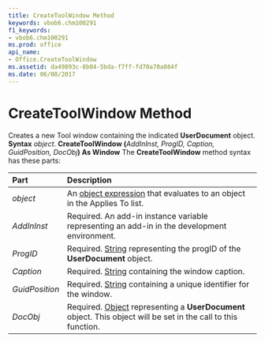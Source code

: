 ```yaml
---
title: CreateToolWindow Method
keywords: vbob6.chm100291
f1_keywords:
- vbob6.chm100291
ms.prod: office
api_name:
- Office.CreateToolWindow
ms.assetid: da49893c-8b04-5bda-f7ff-fd70a70a084f
ms.date: 06/08/2017
---
```



# CreateToolWindow Method



Creates a new Tool window containing the indicated  **UserDocument** object.
 **Syntax**
 _object_. **CreateToolWindow (**_AddInInst, ProgID, Caption, GuidPosition, DocObj_**) As Window**
The  **CreateToolWindow** method syntax has these parts:


|**Part**|**Description**|
|:-----|:-----|
| _object_|An [object expression](../../Glossary/vbe-glossary.md) that evaluates to an object in the Applies To list.|
| _AddInInst_|Required. An add-in instance variable representing an add-in in the development environment.|
| _ProgID_|Required. [String](../../Glossary/vbe-glossary.md) representing the progID of the **UserDocument** object.|
| _Caption_|Required. [String](../../Glossary/vbe-glossary.md) containing the window caption.|
| _GuidPosition_|Required. [String](../../Glossary/vbe-glossary.md) containing a unique identifier for the window.|
| _DocObj_|Required. [Object](../../Glossary/vbe-glossary.md) representing a **UserDocument** object. This object will be set in the call to this function.|

